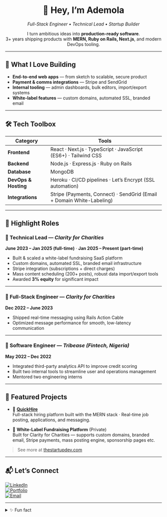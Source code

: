 <!-- Header -->
<h1 align="center">👋 Hey, I’m Ademola</h1>
<p align="center"> 
  <em>Full-Stack Engineer • Technical Lead • Startup Builder</em>  
</p>

<!-- Quick intro -->
<p align="center">
  I turn ambitious ideas into <strong>production-ready software</strong>.<br/>
  3+ years shipping products with <strong>MERN, Ruby on Rails, Next.js</strong>, and modern DevOps tooling.
</p>

---

## 🚀 What I Love Building

- **End-to-end web apps** — from sketch to scalable, secure product  
- **Payment & comms integrations** — Stripe and SendGrid  
- **Internal tooling** — admin dashboards, bulk editors, import/export systems  
- **White-label features** — custom domains, automated SSL, branded email

---

## 🛠️ Tech Toolbox

| Category              | Tools                                                                 |
|-----------------------|------------------------------------------------------------------------|
| **Frontend**          | React · Next.js · TypeScript · JavaScript (ES6+) · Tailwind CSS        |
| **Backend**           | Node.js · Express.js · Ruby on Rails                                   |
| **Database**          | MongoDB                                                                |
| **DevOps & Hosting**  | Heroku · CI/CD pipelines · Let’s Encrypt (SSL automation)              |
| **Integrations**      | Stripe (Payments, Connect) · SendGrid (Email + Domain White-Labeling)  |

---

## 💼 Highlight Roles

### 🔹 Technical Lead — *Clarity for Charities*  
**June 2023 – Jan 2025 (full-time)** · **Jan 2025 – Present (part-time)**  
- Built & scaled a white-label fundraising SaaS platform  
- Custom domains, automated SSL, branded email infrastructure  
- Stripe integration (subscriptions + direct charges)  
- Mass content scheduling (200+ posts), robust data import/export tools  
- Awarded **3% equity** for significant impact

---

### 🔹 Full-Stack Engineer — *Clarity for Charities*  
**Dec 2022 – June 2023**  
- Shipped real-time messaging using Rails Action Cable  
- Optimized message performance for smooth, low-latency communication

---

### 🔹 Software Engineer — *Tribease (Fintech, Nigeria)*  
**May 2022 – Dec 2022**  
- Integrated third-party analytics API to improve credit scoring  
- Built two internal tools to streamline user and operations management  
- Mentored two engineering interns

---

## 📌 Featured Projects

- 🎯 [**QuickHire**](https://quickhire.store)  
  Full-stack hiring platform built with the MERN stack · Real-time job posting, applications, and messaging.

- 🧩 **White-Label Fundraising Platform** (Private)  
  Built for Clarity for Charities — supports custom domains, branded email, Stripe payments, mass posting engine, sponsorship pages etc.

> See more at [thestartupdev.com](https://thestartupdev.com)

---

## 📬 Let’s Connect

[![LinkedIn](https://img.shields.io/badge/LinkedIn-0A66C2?style=for-the-badge&logo=linkedin&logoColor=white)](https://www.linkedin.com/in/mike-lead)  
[![Portfolio](https://img.shields.io/badge/Portfolio-000?style=for-the-badge&logo=firefox-browser&logoColor=white)](https://thestartupdev.com)  
[![Email](https://img.shields.io/badge/Email-EA4335?style=for-the-badge&logo=gmail&logoColor=white)](mailto:adesanya1ademola@gmail.com)

---

<details>
  <summary>✨ Fun fact</summary>
  I taught myself to code on a laptop with broken keys—mapping a custom on-screen keyboard just to keep learning. That resourcefulness still drives me today.
</details>
